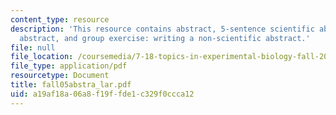 ```yaml
---
content_type: resource
description: 'This resource contains abstract, 5-sentence scientific abstract, non-scientific
  abstract, and group exercise: writing a non-scientific abstract.'
file: null
file_location: /coursemedia/7-18-topics-in-experimental-biology-fall-2005/a19af18a06a8f19ffde1c329f0ccca12_fall05abstra_lar.pdf
file_type: application/pdf
resourcetype: Document
title: fall05abstra_lar.pdf
uid: a19af18a-06a8-f19f-fde1-c329f0ccca12
---
```

